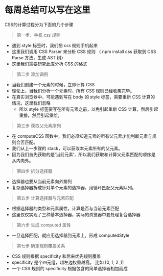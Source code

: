 # 每周总结可以写在这里

CSS的计算过程分为下面的几个步骤
> 第一步，手机 css 规则

- 遇到 style 标签时，我们把 css 规则手机起来
- 这里我们调用 CSS Parser 来分析 CSS 规则 （ npm install css 获取到 CSS Parse 方法，生成 AST 树）
- 这里我们需要研究此库分析 CSS 的格式

> 第二步 添加调用

- 当我们创建一个元素的时候，立即计算 CSS
- 理论上，当我们分析一个元素时，所有 CSS 规则已经收集完毕。
- 在真实浏览器中，可能遇到写在 body 的 style 标签，需要重新 CSS 计算的情况，这里我们忽略
  - 所以 style 标签要写在所有元素之前，以免引起重新 CSS 计算，然后引起重排，然后引起重绘。

> 第三步 获取父元素序列

- 在 computeCSS 函数中，我们必须知道元素的所有父元素才能判断元素与规则会否匹配。
- 我们从上一步骤的 stack，可以获取本元素所有的父元素。
- 因为我们首先获取的是’当前元素‘，所以我们获取和计算父元素匹配的顺序是从内向外。

> 第四步 拆分选择器

- 选择器也要从当前元素向外排列
- 复杂选择器拆成针对单个元素的选择器，用循环匹配父元素队列。

> 第五步 计算选择器与元素匹配

- 根据选择器的类型和元素属性，计算是否与当前元素匹配
- 这里仅仅实现了三种基本选择器，实际的浏览器中要处理复合选择器

> 第六步 生成 computed 属性

- 一旦选择匹配，就应用选择器到元素上，形成 computedStyle

> 第七步 确定规则覆盖关系

- CSS 规则根据 specificity 和后来优先规则覆盖
- specificity 是个四元组，越左边权重越高， 比如 [0, 1, 2 ,1]
- 一个 CSS 规则的 specificity 根据包含的简单选择器相加而成